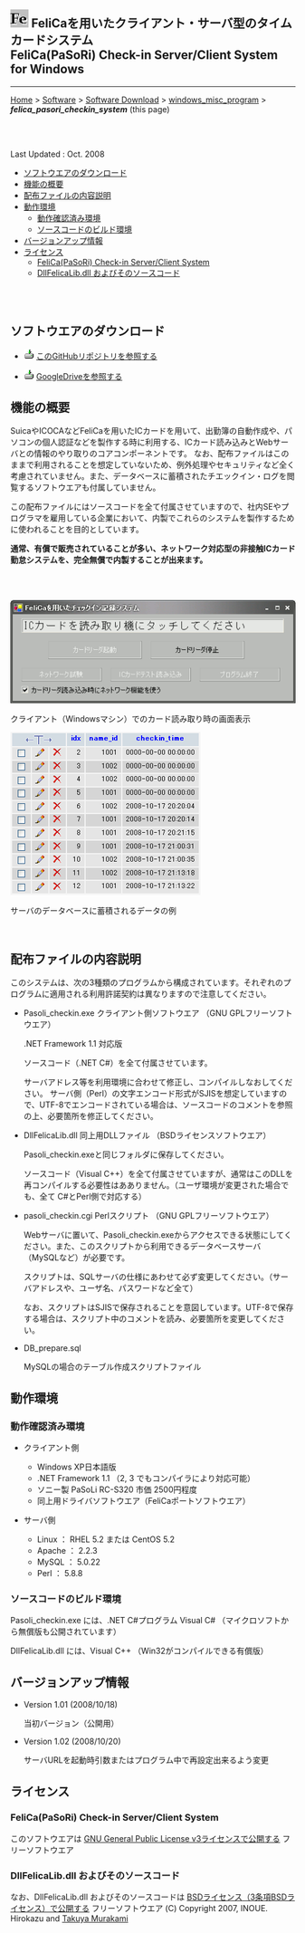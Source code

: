 ## ![icon](readme_pics/softdown-ico-FeliCaRawViewer.png)  FeliCaを用いたクライアント・サーバ型のタイムカードシステム<br/>FeliCa(PaSoRi) Check-in Server/Client System for Windows<!-- omit in toc -->

---
[Home](https://oasis3855.github.io/webpage/) > [Software](https://oasis3855.github.io/webpage/software/index.html) > [Software Download](https://oasis3855.github.io/webpage/software/software-download.html) > [windows_misc_program](../README.md) > ***felica_pasori_checkin_system*** (this page)

<br />
<br />

Last Updated : Oct. 2008

- [ソフトウエアのダウンロード](#ソフトウエアのダウンロード)
- [機能の概要](#機能の概要)
- [配布ファイルの内容説明](#配布ファイルの内容説明)
- [動作環境](#動作環境)
  - [動作確認済み環境](#動作確認済み環境)
  - [ソースコードのビルド環境](#ソースコードのビルド環境)
- [バージョンアップ情報](#バージョンアップ情報)
- [ライセンス](#ライセンス)
  - [FeliCa(PaSoRi) Check-in Server/Client System](#felicapasori-check-in-serverclient-system)
  - [DllFelicaLib.dll およびそのソースコード](#dllfelicalibdll-およびそのソースコード)

<br />
<br />

## ソフトウエアのダウンロード

- ![download icon](../readme_pics/soft-ico-download-darkmode.gif)   [このGitHubリポジトリを参照する](../felica_pasori_checkin_system/download) 

- ![download icon](../readme_pics/soft-ico-download-darkmode.gif)   [GoogleDriveを参照する](https://docs.google.com/open?id=0B7BSijZJ2TAHYjY2Y2FiZGEtMThjMS00ZDdlLWI3MzMtZGJiMGUwNTBlMWY5) 

## 機能の概要

SuicaやICOCAなどFeliCaを用いたICカードを用いて、出勤簿の自動作成や、パソコンの個人認証などを製作する時に利用する、ICカード読み込みとWebサーバとの情報のやり取りのコアコンポーネントです。 なお、配布ファイルはこのままで利用されることを想定していないため、例外処理やセキュリティなど全く考慮されていません。また、データベースに蓄積されたチエックイン・ログを閲覧するソフトウエアも付属していません。

この配布ファイルにはソースコードを全て付属させていますので、社内SEやプログラマを雇用している企業において、内製でこれらのシステムを製作するために使われることを目的としています。

**通常、有償で販売されていることが多い、ネットワーク対応型の非接触ICカード勤怠システムを、完全無償で内製することが出来ます。**

<br />
<br />


![クライアント（Windowsマシン）でのカード読み取り時の画面表示 ](readme_pics/soft-felica-checkin-client.png)

クライアント（Windowsマシン）でのカード読み取り時の画面表示 

![サーバのデータベースに蓄積されるデータの例](readme_pics/soft-felica-checkin-db.png)

サーバのデータベースに蓄積されるデータの例

<br />

##  配布ファイルの内容説明 

このシステムは、次の3種類のプログラムから構成されています。それぞれのプログラムに適用される利用許諾契約は異なりますので注意してください。

- Pasoli_checkin.exe クライアント側ソフトウエア （GNU GPLフリーソフトウエア） 

  .NET Framework 1.1 対応版 

  ソースコード（.NET C#）を全て付属させています。 

  サーバアドレス等を利用環境に合わせて修正し、コンパイルしなおしてください。 サーバ側（Perl）の文字エンコード形式がSJISを想定していますので、UTF-8でエンコードされている場合は、ソースコードのコメントを参照の上、必要箇所を修正してください。 

- DllFelicaLib.dll 同上用DLLファイル （BSDライセンスソフトウエア） 

  Pasoli_checkin.exeと同じフォルダに保存してください。 

  ソースコード（Visual C++）を全て付属させていますが、通常はこのDLLを再コンパイルする必要性はあありません。（ユーザ環境が変更された場合でも、全て C#とPerl側で対応する） 

- pasoli_checkin.cgi Perlスクリプト （GNU GPLフリーソフトウエア） 

  Webサーバに置いて、Pasoli_checkin.exeからアクセスできる状態にしてください。また、このスクリプトから利用できるデータベースサーバ（MySQLなど）が必要です。 

  スクリプトは、SQLサーバの仕様にあわせて必ず変更してください。（サーバアドレスや、ユーザ名、パスワードなど全て） 

  なお、スクリプトはSJISで保存されることを意図しています。UTF-8で保存する場合は、スクリプト中のコメントを読み、必要箇所を変更してください。 

- DB_prepare.sql 

  MySQLの場合のテーブル作成スクリプトファイル 

## 動作環境

### 動作確認済み環境

-  クライアント側 

   - Windows XP日本語版 
   - .NET Framework 1.1 （2, 3 でもコンパイラにより対応可能） 
   - ソニー製 PaSoLi RC-S320 市価 2500円程度 
   - 同上用ドライバソフトウエア（FeliCaポートソフトウエア） 

-  サーバ側 

   - Linux ： RHEL 5.2 または CentOS 5.2 
   - Apache ： 2.2.3 
   - MySQL ： 5.0.22 
   - Perl ： 5.8.8 

### ソースコードのビルド環境

  Pasoli_checkin.exe には、.NET C#プログラム Visual C# （マイクロソフトから無償版も公開されています）

  DllFelicaLib.dll には、Visual C++ （Win32がコンパイルできる有償版） 

## バージョンアップ情報

-  Version 1.01 (2008/10/18)

    当初バージョン（公開用） 

-  Version 1.02 (2008/10/20)

    サーバURLを起動時引数またはプログラム中で再設定出来るよう変更 

## ライセンス

### FeliCa(PaSoRi) Check-in Server/Client System
このソフトウエアは [GNU General Public License v3ライセンスで公開する](https://gpl.mhatta.org/gpl.ja.html) フリーソフトウエア

### DllFelicaLib.dll およびそのソースコード
なお、DllFelicaLib.dll およびそのソースコードは [BSDライセンス（3条項BSDライセンス）で公開する](https://licenses.opensource.jp/BSD-3-Clause/BSD-3-Clause.html) フリーソフトウエア
(C) Copyright 2007, INOUE. Hirokazu and [Takuya Murakami](http://felicalib.tmurakam.org/)

